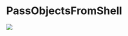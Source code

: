 # PassObjectsFromShell
<img src="https://1.bp.blogspot.com/-WG7JZsxrZA8/XqWfDWzF87I/AAAAAAAACcI/-PyxcNzQypQIhV4ofW0aZzbcC8gEG5jOwCLcBGAsYHQ/s1600/2020-04-26_16-46-53.gif">

